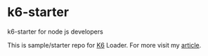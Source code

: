 # k6-starter

k6-starter for node js developers

This is sample/starter repo for [K6](https://k6.io/) Loader. For more visit my [article](https://medium.com/@deepak-v/writing-k6-scripts-for-load-testing-and-performance-monitoring-25cb2aefa23c).
